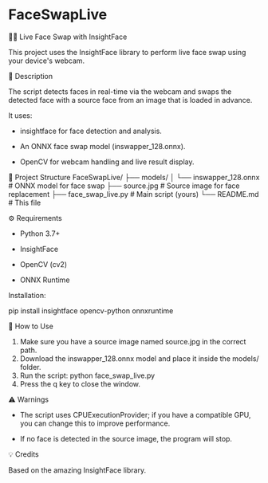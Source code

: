 # FaceSwapLive
🧑‍🔬 Live Face Swap with InsightFace

This project uses the InsightFace library to perform live face swap using your device's webcam.

📸 Description

The script detects faces in real-time via the webcam and swaps the detected face with a source face from an image that is loaded in advance.

It uses:

* insightface for face detection and analysis.

* An ONNX face swap model (inswapper_128.onnx).

* OpenCV for webcam handling and live result display.

📁 Project Structure
FaceSwapLive/
├── models/
│   └── inswapper_128.onnx        # ONNX model for face swap
├── source.jpg                    # Source image for face replacement
├── face_swap_live.py             # Main script (yours)
└── README.md                     # This file

⚙️ Requirements

* Python 3.7+

* InsightFace

* OpenCV (cv2)

* ONNX Runtime

Installation:

pip install insightface opencv-python onnxruntime

🚀 How to Use
1. Make sure you have a source image named source.jpg in the correct path.
2. Download the inswapper_128.onnx model and place it inside the models/ folder.
3. Run the script:
python face_swap_live.py
4. Press the q key to close the window.

⚠️ Warnings

* The script uses CPUExecutionProvider; if you have a compatible GPU, you can change this to improve performance.

* If no face is detected in the source image, the program will stop.

💡 Credits

Based on the amazing InsightFace library.
